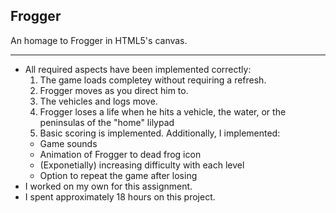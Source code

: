 ## Frogger

An homage to Frogger in HTML5's canvas.
* * *
- All required aspects have been implemented correctly:
	1. The game loads completey without requiring a refresh.
	2. Frogger moves as you direct him to.
	3. The vehicles and logs move.
	4. Frogger loses a life when he hits a vehicle, the water, or the peninsulas of the "home" lilypad
	5. Basic scoring is implemented.
  Additionally, I implemented:
  - Game sounds
  - Animation of Frogger to dead frog icon
  - (Exponetially) increasing difficulty with each level
  - Option to repeat the game after losing
- I worked on my own for this assignment.
- I spent approximately 18 hours on this project.
